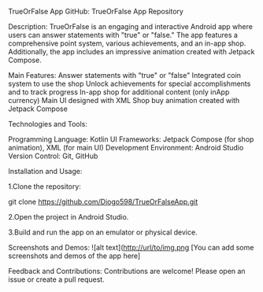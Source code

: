 TrueOrFalse App
GitHub: TrueOrFalse App Repository

Description:
TrueOrFalse is an engaging and interactive Android app where users can answer statements with "true" or "false." 
The app features a comprehensive point system, various achievements, and an in-app shop.
Additionally, the app includes an impressive animation created with Jetpack Compose.

Main Features:
Answer statements with "true" or "false"
Integrated coin system to use the shop
Unlock achievements for special accomplishments and to track progress
In-app shop for additional content (only inApp currency)
Main UI designed with XML
Shop buy animation created with Jetpack Compose

Technologies and Tools:

Programming Language: Kotlin
UI Frameworks: Jetpack Compose (for shop animation), XML (for main UI)
Development Environment: Android Studio
Version Control: Git, GitHub

Installation and Usage:

1.Clone the repository:

git clone https://github.com/Diogo598/TrueOrFalseApp.git

2.Open the project in Android Studio.

3.Build and run the app on an emulator or physical device.

Screenshots and Demos:
![alt text]([http://url/to/img.png](https://github.com/Diogo598/TrueOrFalseApp/blob/master/Achievements.jpg?raw=true)
[You can add some screenshots and demos of the app here]

Feedback and Contributions:
Contributions are welcome! Please open an issue or create a pull request.
